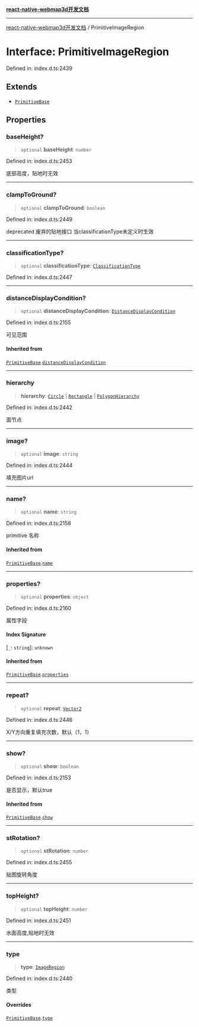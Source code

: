 [**react-native-webmap3d开发文档**](../README.md)

***

[react-native-webmap3d开发文档](../globals.md) / PrimitiveImageRegion

# Interface: PrimitiveImageRegion

Defined in: index.d.ts:2439

## Extends

- [`PrimitiveBase`](PrimitiveBase.md)

## Properties

### baseHeight?

> `optional` **baseHeight**: `number`

Defined in: index.d.ts:2453

底部高度，贴地时无效

***

### clampToGround?

> `optional` **clampToGround**: `boolean`

Defined in: index.d.ts:2449

deprecated 废弃的贴地接口 当classificationType未定义时生效

***

### classificationType?

> `optional` **classificationType**: [`ClassificationType`](../enumerations/ClassificationType.md)

Defined in: index.d.ts:2447

***

### distanceDisplayCondition?

> `optional` **distanceDisplayCondition**: [`DistanceDisplayCondition`](DistanceDisplayCondition.md)

Defined in: index.d.ts:2155

可见范围

#### Inherited from

[`PrimitiveBase`](PrimitiveBase.md).[`distanceDisplayCondition`](PrimitiveBase.md#distancedisplaycondition)

***

### hierarchy

> **hierarchy**: [`Circle`](Circle.md) \| [`Rectangle`](Rectangle.md) \| [`PolygonHierarchy`](PolygonHierarchy.md)

Defined in: index.d.ts:2442

面节点

***

### image?

> `optional` **image**: `string`

Defined in: index.d.ts:2444

填充图片url

***

### name?

> `optional` **name**: `string`

Defined in: index.d.ts:2158

primitive 名称

#### Inherited from

[`PrimitiveBase`](PrimitiveBase.md).[`name`](PrimitiveBase.md#name)

***

### properties?

> `optional` **properties**: `object`

Defined in: index.d.ts:2160

属性字段

#### Index Signature

\[`_`: `string`\]: `unknown`

#### Inherited from

[`PrimitiveBase`](PrimitiveBase.md).[`properties`](PrimitiveBase.md#properties)

***

### repeat?

> `optional` **repeat**: [`Vector2`](Vector2.md)

Defined in: index.d.ts:2446

X/Y方向重复填充次数，默认（1，1）

***

### show?

> `optional` **show**: `boolean`

Defined in: index.d.ts:2153

是否显示，默认true

#### Inherited from

[`PrimitiveBase`](PrimitiveBase.md).[`show`](PrimitiveBase.md#show)

***

### stRotation?

> `optional` **stRotation**: `number`

Defined in: index.d.ts:2455

贴图旋转角度

***

### topHeight?

> `optional` **topHeight**: `number`

Defined in: index.d.ts:2451

水面高度,贴地时无效

***

### type

> **type**: [`ImageRegion`](../enumerations/PrimitiveType.md#imageregion)

Defined in: index.d.ts:2440

类型

#### Overrides

[`PrimitiveBase`](PrimitiveBase.md).[`type`](PrimitiveBase.md#type)
